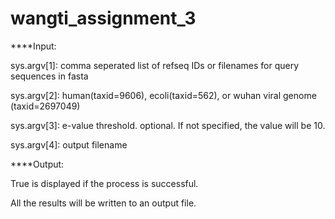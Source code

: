 # wangti_assignment_3

****Input:

sys.argv[1]: comma seperated list of refseq IDs or filenames for query sequences in fasta

sys.argv[2]: human(taxid=9606), ecoli(taxid=562), or wuhan viral genome (taxid=2697049)

sys.argv[3]: e-value threshold. optional. If not specified, the value will be 10.

sys.argv[4]: output filename


****Output: 

True is displayed if the process is successful.

All the results will be written to an output file.


